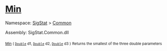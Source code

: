# [Min](./MathHelper-100663400.md)

Namespace: [SigStat]() > [Common](./../README.md)

Assembly: SigStat.Common.dll

<sub>[Min](./MathHelper-100663400.md) ( [`Double`](https://docs.microsoft.com/en-us/dotnet/api/System.Double) d1, [`Double`](https://docs.microsoft.com/en-us/dotnet/api/System.Double) d2, [`Double`](https://docs.microsoft.com/en-us/dotnet/api/System.Double) d3 )</sub>              <sub>Returns the smallest of the three double parameters</sub>
